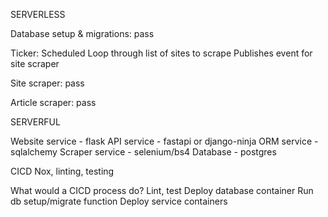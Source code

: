 SERVERLESS

Database setup & migrations:
pass

Ticker:
Scheduled
Loop through list of sites to scrape
Publishes event for site scraper

Site scraper:
pass

Article scraper:
pass


SERVERFUL


Website service - flask
API service - fastapi or django-ninja
ORM service - sqlalchemy
Scraper service - selenium/bs4
Database - postgres

CICD
Nox, linting, testing

What would a CICD process do?
Lint, test
Deploy database container
Run db setup/migrate function
Deploy service containers